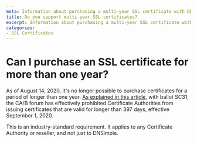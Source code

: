 ```yaml
---
meta: Information about purchasing a multi-year SSL certificate with DNSimple.
title: Do you support multi-year SSL certificates?
excerpt: Information about purchasing a multi-year SSL certificate with DNSimple.
categories:
- SSL Certificates
---
```


# Can I purchase an SSL certificate for more than one year?

As of August 14, 2020, it's no longer possible to purchase certificates for a period of longer than one year. [As explained in this article](https://blog.dnsimple.com/2020/08/ssl-certificates-1-year/), with ballot SC31, the CA/B forum has effectively prohibited Certificate Authorities from issuing certificates that are valid for longer than 397 days, effective September 1, 2020.

This is an industry-standard requirement. It applies to any Certificate Authority or reseller, and not just to DNSimple.
